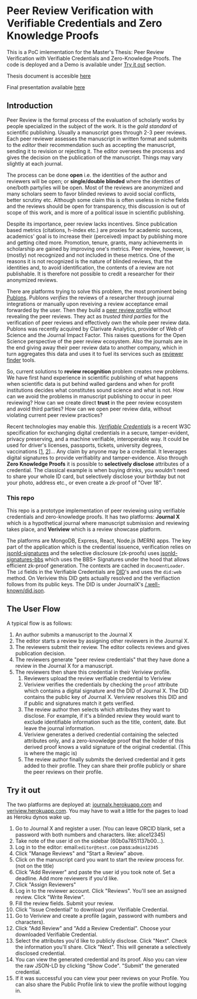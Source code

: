 # Peer Review Verification with Verifiable Credentials and Zero Knowledge Proofs

This is a PoC imlementation for the Master's Thesis: Peer Review Verification with Verifiable Credentials and Zero-Knowledge Proofs. The code is deployed and a Demo is available under [Try it out](#try-it-out) section.

Thesis document is accesible [here](https://github.com/kuzdogan/peer-review-verifiable-credentials-thesis-document/blob/main/Peer_Review_Verification_with_Verifiable_Credentials_and_Zero_Knowledge_Proofs_Final.pdf) 

Final presentation available [here](https://github.com/kuzdogan/peer-review-verifiable-credentials-thesis-document/blob/main/Kaan%20Uzdogan%20-%20Peer%20Review%20Verification%20with%20Verifiable%20Credentials%20and%20Zero-Knowledge%20Proofs.pdf)

## Introduction

Peer Review is the formal process of the evaluation of scholarly works by people specialized in the subject of the work. It is the _gold standard_ of scientific publishing. Usually a manuscript goes through 2-3 peer reviews. Each peer reviewer assesses the manuscript in written format and submits to the _editor_ their recommendation such as accepting the manuscript, sending it to revision or rejecting it. The editor oversees the processs and gives the decision on the publication of the manuscript. Things may vary slightly at each journal.

The process can be done **open** i.e. the identities of the author and reviewers will be open; or **single/double blinded** where the identities of one/both party/ies will be open. Most of the reviews are anonymized and many scholars seem to favor blinded reviews to avoid social conflicts, better scrutiny etc. Although some claim this is often useless in niche fields and the reviews should be open for transparency, this discussion is out of scope of this work, and is more of a political issue in scientific publishing.

Despite its importance, peer review lacks incentives. Since publication based metrics (citations, h-index etc.) are proxies for academic success, academics' goal is to increase their (perceived) impact by publishing more and getting cited more. Promotion, tenure, grants, many achievements in scholarship are gained by improving one's metrics. Peer review, however, is (mostly) not recognized and not included in these metrics. One of the reasons it is not recognized is the nature of blinded reviews, that the identities and, to avoid identification, the contents of a review are not publishable. It is therefore not possible to credit a researcher for their anonymized reviews.

There are platforms trying to solve this problem, the most prominent being [Publons](http://publons.com/). Publons _verifies_ the reviews of a researcher through journal integrations or manually upon reveiving a review acceptance email forwarded by the user. Then they build a [peer review profile](https://publons.com/researcher/1258484/seyedali-mirjalili/) without revealing the peer reviews. They act as _trusted third parties_ for the verification of peer reviews and effectively own the whole peer review data. Publons was recently acquired by Clarivate Analytics, provider of Web of Science and the Journal Impact Factor. This raises questions for the Open Science perspective of the peer review ecosystem. Also the journals are in the end giving away their peer review data to another company, which in turn aggregates this data and uses it to fuel its services such as [reviewer finder](https://clarivate.com/webofsciencegroup/solutions/reviewerlocator/) tools.

So, current solutions to **review recognition** problem creates new problems. We have first hand experience in scientific publishing of what happens when scientific data is put behind walled gardens and when for profit institutions decides what constitutes sound science and what is not. How can we avoid the problems in manuscript publishing to occur in peer reviewing? How can we create direct **trust** in the peer review ecosystem and avoid third parties? How can we open peer review data, without violating current peer review practices?

Recent technologies may enable this. [_Verifiable Credentials_](https://www.w3.org/TR/vc-data-model/) is a recent W3C specification for exchanging digital credentials in a secure, tamper-evident, privacy preserving, and a machine verifiable, interoperable way. It could be used for driver's licenses, passports, tickets, university degrees, vaccinations \[[1](https://w3c-ccg.github.io/vaccination-vocab/), [2](https://www.covidcreds.org/)\]... Any claim by anyone may be a credential. It leverages digital signatures to provide verifiablity and tamper-evidence. Also through **Zero Knowledge Proofs** it is possible to **selectively disclose** attributes of a credential. The classical example is when buying drinks, you wouldn't need to share your whole ID card, but selectively disclose your birthday but not your photo, address etc., or even create a zk-proof of "Over 18".

### This repo

This repo is a prototype implementation of peer reviewing using verifiable credentials and zero-knowledge proofs. It has two platforms: **Journal X** which is a hypothetical journal where manuscript submission and reviewing takes place, and **Veriview** which is a review showcase platform.

The platforms are MongoDB, Express, React, Node.js (MERN) apps. The key part of the application which is the credential issuence, verification relies on [jsonld-signatures](https://github.com/digitalbazaar/jsonld-signatures) and the selective disclosure (zk-proofs) uses [jsonld-signatures-bbs](https://github.com/mattrglobal/jsonld-signatures-bbs) which uses the BBS+ Signatures under the hood that allows efficient zk-proof generation. The contexts are cached in `documentLoader`. The `id` fields in the Verifiable Credentials are [DID](https://www.w3.org/TR/did-core/)'s and uses the `did:web` method. On Veriview this DID gets actually resolved and the verifiaction follows from its public keys. The DID is under JournalX's [/.well-known/did.json](https://journalx.herokuapp.com/.well-known/did.json).

## The User Flow

A typical flow is as follows:

1. An author submits a manuscript to the Journal X
1. The editor starts a review by assigning other reviewers in the Journal X.
1. The reviewers submit their review. The editor collects reviews and gives publication decision.
1. The reviewers generate "peer review credentials" that they have done a review in the Journal X for a manuscript.
1. The reviewers then share this credential in their Veriview profile.
   1. Reviewers upload the review verifiable credential to Veriview
   1. Veriview verifies the credentials by checking the `proof` attribute which contains a digital signature and the DID of Journal X. The DID contains the public key of Journal X. Veriview resolves this DID and if public and signatures match it gets verified.
   1. The review author then selects which attributes they want to disclose. For example, if it's a blinded review they would want to exclude identifiable information such as the title, content, date. But leave the journal information.
   1. Veriview generates a derived credential containing the selected attributes only, and a zero-knowledge proof that the holder of this derived proof knows a valid signature of the original credential. (This is where the magic is)
   1. The review author finally submits the derived credential and it gets added to their profile. They can share their profile publicly or share the peer reviews on their profile.

## Try it out

The two platforms are deployed at: [journalx.herokuapp.com](https://journalx.herokuapp.com) and [veriview.herokuapp.com](https://veriview.herokuapp.com). You may have to wait a little for the pages to load as Heroku dynos wake up.

1. Go to Journal X and register a user. (You can leave ORCID blank, set a password with both numbers and characters. like: alice12345)
1. Take note of the user id on the sidebar (60b0a7851137b00...).
1. Log in to the editor: email:`editor@test.com` pass:`admin12345`
1. Click "Manage Reviews" and "Start a Review" above.
1. Click on the manuscript card you want to start the review process for. (not on the title)
1. Click "Add Reviewer" and paste the user id you took note of. Set a deadline. Add more reviewers if you'd like.
1. Click "Assign Reviewers"
1. Log in to the reviewer account. Click "Reviews". You'll see an assigned review. Click "Write Review".
1. Fill the review fields. Submit your review.
1. Click "Issue Credential" to download your Verifiable Credential.
1. Go to Veriview and create a profile (again, password with numbers and characters).
1. Click "Add Review" and "Add a Review Credential". Choose your downloaded Verifiable Credential.
1. Select the attributes you'd like to publicly disclose. Click "Next". Check the information you'll share. Click "Next". This will generate a selectively disclosed credential.
1. You can view the generated credential and its proof. Also you can view the raw JSON-LD by clicking "Show Code". "Submit" the generated credential.
1. If it was successful you can view your peer reviews on your Profile. You can also share the Public Profile link to view the profile without logging in.
